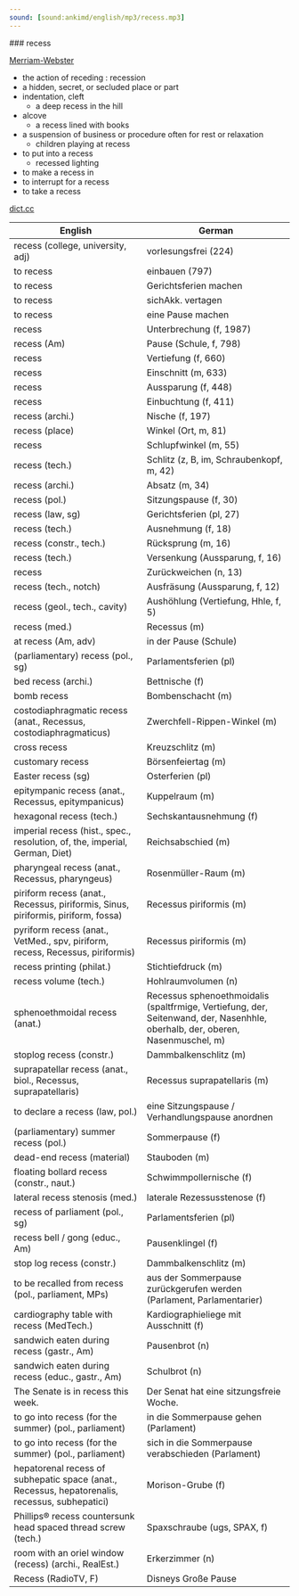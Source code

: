 ```yaml
---
sound: [sound:ankimd/english/mp3/recess.mp3]
---
```


\### recess

[Merriam-Webster](https://www.merriam-webster.com/dictionary/recess)

- the action of receding : recession
- a hidden, secret, or secluded place or part
- indentation, cleft
    - a deep recess in the hill
- alcove
    - a recess lined with books
- a suspension of business or procedure often for rest or relaxation
    - children playing at recess
- to put into a recess
    - recessed lighting
- to make a recess in
- to interrupt for a recess
- to take a recess

[dict.cc](https://www.dict.cc/recess)

| English        | German       |
| -------------- | ------------ |
| recess (college, university, adj) | vorlesungsfrei (224) |
| to recess | einbauen (797) |
| to recess | Gerichtsferien machen |
| to recess | sichAkk. vertagen |
| to recess | eine Pause machen |
| recess | Unterbrechung (f, 1987) |
| recess (Am) | Pause (Schule, f, 798) |
| recess | Vertiefung (f, 660) |
| recess | Einschnitt (m, 633) |
| recess | Aussparung (f, 448) |
| recess | Einbuchtung (f, 411) |
| recess (archi.) | Nische (f, 197) |
| recess (place) | Winkel (Ort, m, 81) |
| recess | Schlupfwinkel (m, 55) |
| recess (tech.) | Schlitz (z, B, im, Schraubenkopf, m, 42) |
| recess (archi.) | Absatz (m, 34) |
| recess (pol.) | Sitzungspause (f, 30) |
| recess (law, sg) | Gerichtsferien (pl, 27) |
| recess (tech.) | Ausnehmung (f, 18) |
| recess (constr., tech.) | Rücksprung (m, 16) |
| recess (tech.) | Versenkung (Aussparung, f, 16) |
| recess | Zurückweichen (n, 13) |
| recess (tech., notch) | Ausfräsung (Aussparung, f, 12) |
| recess (geol., tech., cavity) | Aushöhlung (Vertiefung, Hhle, f, 5) |
| recess (med.) | Recessus (m) |
| at recess (Am, adv) | in der Pause (Schule) |
| (parliamentary) recess (pol., sg) | Parlamentsferien (pl) |
| bed recess (archi.) | Bettnische (f) |
| bomb recess | Bombenschacht (m) |
| costodiaphragmatic recess (anat., Recessus, costodiaphragmaticus) | Zwerchfell-Rippen-Winkel (m) |
| cross recess | Kreuzschlitz (m) |
| customary recess | Börsenfeiertag (m) |
| Easter recess (sg) | Osterferien (pl) |
| epitympanic recess (anat., Recessus, epitympanicus) | Kuppelraum (m) |
| hexagonal recess (tech.) | Sechskantausnehmung (f) |
| imperial recess (hist., spec., resolution, of, the, imperial, German, Diet) | Reichsabschied (m) |
| pharyngeal recess (anat., Recessus, pharyngeus) | Rosenmüller-Raum (m) |
| piriform recess (anat., Recessus, piriformis, Sinus, piriformis, piriform, fossa) | Recessus piriformis (m) |
| pyriform recess (anat., VetMed., spv, piriform, recess, Recessus, piriformis) | Recessus piriformis (m) |
| recess printing (philat.) | Stichtiefdruck (m) |
| recess volume (tech.) | Hohlraumvolumen (n) |
| sphenoethmoidal recess (anat.) | Recessus sphenoethmoidalis (spaltfrmige, Vertiefung, der, Seitenwand, der, Nasenhhle, oberhalb, der, oberen, Nasenmuschel, m) |
| stoplog recess (constr.) | Dammbalkenschlitz (m) |
| suprapatellar recess (anat., biol., Recessus, suprapatellaris) | Recessus suprapatellaris (m) |
| to declare a recess (law, pol.) | eine Sitzungspause / Verhandlungspause anordnen |
| (parliamentary) summer recess (pol.) | Sommerpause (f) |
| dead-end recess (material) | Stauboden (m) |
| floating bollard recess (constr., naut.) | Schwimmpollernische (f) |
| lateral recess stenosis (med.) | laterale Rezessusstenose (f) |
| recess of parliament (pol., sg) | Parlamentsferien (pl) |
| recess bell / gong (educ., Am) | Pausenklingel (f) |
| stop log recess (constr.) | Dammbalkenschlitz (m) |
| to be recalled from recess (pol., parliament, MPs) | aus der Sommerpause zurückgerufen werden (Parlament, Parlamentarier) |
| cardiography table with recess (MedTech.) | Kardiographieliege mit Ausschnitt (f) |
| sandwich eaten during recess (gastr., Am) | Pausenbrot (n) |
| sandwich eaten during recess (educ., gastr., Am) | Schulbrot (n) |
| The Senate is in recess this week. | Der Senat hat eine sitzungsfreie Woche. |
| to go into recess (for the summer) (pol., parliament) | in die Sommerpause gehen (Parlament) |
| to go into recess (for the summer) (pol., parliament) | sich in die Sommerpause verabschieden (Parlament) |
| hepatorenal recess of subhepatic space (anat., Recessus, hepatorenalis, recessus, subhepatici) | Morison-Grube (f) |
| Phillips® recess countersunk head spaced thread screw (tech.) | Spaxschraube (ugs, SPAX, f) |
| room with an oriel window (recess) (archi., RealEst.) | Erkerzimmer (n) |
| Recess (RadioTV, F) | Disneys Große Pause |
